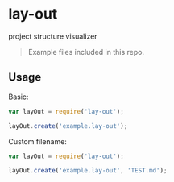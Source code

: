 # lay-out
project structure visualizer

> Example files included in this repo.

## Usage

Basic:

```javascript
var layOut = require('lay-out');

layOut.create('example.lay-out');
```

Custom filename:

```javascript
var layOut = require('lay-out');

layOut.create('example.lay-out', 'TEST.md');
```